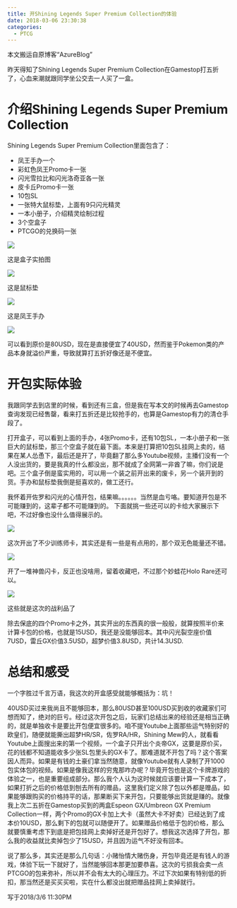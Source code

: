```yaml
---
title: 开Shining Legends Super Premium Collection的体验
date: 2018-03-06 23:30:38
categories:
  - PTCG
---
```

本文搬运自原博客“AzureBlog”

昨天得知了Shining Legends Super Premium Collection在Gamestop打五折了，心血来潮就跟同学坐公交去一人买了一盒。

<!--more-->

# 介绍Shining Legends Super Premium Collection

Shining Legends Super Premium Collection里面包含了：
* 凤王手办一个
* 彩虹色凤王Promo卡一张
* 闪光雪拉比和闪光洛奇亚各一张
* 皮卡丘Promo卡一张
* 10包SL
* 一张特大鼠标垫，上面有9只闪光精灵
* 一本小册子，介绍精灵绘制过程
* 3个空盒子
* PTCGO的兑换码一张

![](https://raw.githubusercontent.com/oscarcx123/hexo_resource/master/img/azureblog_sl_open_1.jpg)

这是盒子实拍图

![](https://raw.githubusercontent.com/oscarcx123/hexo_resource/master/img/azureblog_sl_open_2.jpg)

这是鼠标垫

![](https://raw.githubusercontent.com/oscarcx123/hexo_resource/master/img/azureblog_sl_open_3.jpg)

这是凤王手办

![](https://raw.githubusercontent.com/oscarcx123/hexo_resource/master/img/azureblog_sl_open_4.jpg)

可以看到原价是80USD，现在是直接便宜了40USD，然而鉴于Pokemon类的产品本身就溢价严重，导致就算打五折好像还是不便宜。

# 开包实际体验

我跟同学去到店里的时候，看到还有三盒，但是我在写本文的时候再去Gamestop查询发现已经售罄，看来打五折还是比较抢手的，也算是Gamestop有力的清仓手段了。

打开盒子，可以看到上面的手办，4张Promo卡，还有10包SL，一本小册子和一张巨大的鼠标垫，那三个空盒子就在最下面。本来是打算把10包SL挂网上卖的，结果在某人怂恿下，最后还是开了，毕竟翻了那么多Youtube视频，主播们没有一个人没出货的，要是我真的什么都没出，那不就成了全网第一非酋了嘛，你们说是吧。三个盒子倒是蛮实用的，可以用一个装之前开出来的废卡，另一个装开到的货。手办和鼠标垫我倒是挺喜欢的，做工还行。

我怀着开佐罗和闪光的心情开包，结果嘛。。。。。。当然是血亏咯。要知道开包是不可能赚到的，这辈子都不可能赚到的。
下面就挑一些还可以的卡给大家展示下吧，不过好像也没什么值得展示的。

![](https://raw.githubusercontent.com/oscarcx123/hexo_resource/master/img/azureblog_sl_open_5.jpg)

这次开出了不少训练师卡，其实还是有一些是有点用的，那个双无色能量还不错。

![](https://raw.githubusercontent.com/oscarcx123/hexo_resource/master/img/azureblog_sl_open_6.jpg)

开了一堆神兽闪卡，反正也没啥用，留着收藏吧，不过那个妙蛙花Holo Rare还可以。

![](https://raw.githubusercontent.com/oscarcx123/hexo_resource/master/img/azureblog_sl_open_7.jpg)

这些就是这次的战利品了

除去保底的四个Promo卡之外，其实开出的东西真的很一般般，就算按照半价来计算卡包的价格，也就是15USD，我还是没能够回本。其中闪光裂空座价值7USD，雷丘GX价值3.5USD，超梦价值3.8USD，共计14.3USD.

# 总结和感受

一个字胜过千言万语，我这次的开盒感受就能够概括为：坑！

40USD买过来我尚且不能够回本，那么80USD甚至100USD买到收的收藏家们可想而知了，绝对的巨亏。经过这次开包之后，玩家们总结出来的经验还是相当正确的，就是单独收卡是要比开包便宜很多的。咱不提Youtube上面那些运气特别好的欧皇们，随便就能撕出超梦HR/SR，佐罗RA/HR，Shining Mew的人，就看看Youtube上面搜出来的第一个视频，一个盒子只开出个炎帝GX，这要是原价买，花的钱都不知道能收多少张SL包里头的GX卡了。那难道就不开包了吗？这个答案因人而异。如果是有钱的土豪们拿当然随意，就像Youtube就有人录制了开1000包实体包的视频。如果是像我这样的穷鬼那咋办呢？毕竟开包也是这个卡牌游戏的体验之一，也是重要组成部分。那么我个人认为这时候就应该要计算一下成本了，如果打折之后的价格低到刨去所有的赠品，这里我们定义除了包以外都是赠品，如果能够跟购买的价格持平的话，那果断买下来开包，只要能够出货就是赚的。就像我上次二五折在Gamestop买到的两盒Espeon GX/Umbreon GX Premium Collection一样，两个Promo的GX卡加上大卡（虽然大卡不好卖）已经达到了成本价10USD，那么剩下的包就可以随便开了。如果赠品价格低于包的价格，那么就要慎重考虑下到底是把包挂网上卖掉好还是开包好了。想我这次选择了开包，那么我的收益就比卖掉包少了15USD，并且因为运气不好没有回本。

说了那么多，其实还是那么几句话：小赌怡情大赌伤身，开包毕竟还是有钱人的游戏，体验下玩一下就好了，当然能够回本那更加要恭喜。这次的亏损我会卖一点PTCGO的包来弥补，所以并不会有太大的心理压力。不过下次如果有特别低的折扣，那当然还是买买买啦，实在什么都没出就把赠品挂网上卖掉就行。

写于2018/3/6 11:30PM